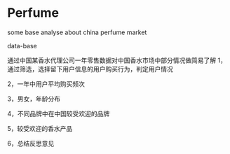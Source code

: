 # Perfume
some base analyse about china perfume market

data-base

通过中国某香水代理公司一年零售数据对中国香水市场中部分情况做简易了解
1，通过筛选，选择留下用户信息的用户购买行为，判定用户情况

2，一年中用户平均购买频次

3，男女，年龄分布

4，不同品牌中在中国较受欢迎的品牌

5，较受欢迎的香水产品

6，总结反思意见
